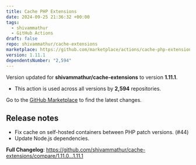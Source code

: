 ```yaml
---
title: Cache PHP Extensions
date: 2024-09-25 21:36:32 +00:00
tags:
  - shivammathur
  - GitHub Actions
draft: false
repo: shivammathur/cache-extensions
marketplace: https://github.com/marketplace/actions/cache-php-extensions
version: 1.11.1
dependentsNumber: "2,594"
---
```



Version updated for **shivammathur/cache-extensions** to version **1.11.1**.
- This action is used across all versions by **2,594** repositories.

Go to the [GitHub Marketplace](https://github.com/marketplace/actions/cache-php-extensions) to find the latest changes.

## Release notes

- Fix cache on self-hosted containers between PHP patch versions. (#44)
- Update Node.js dependencies.

**Full Changelog**: https://github.com/shivammathur/cache-extensions/compare/1.11.0...1.11.1
